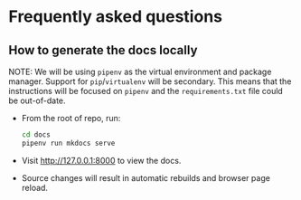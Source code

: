 # Frequently asked questions

## How to generate the docs locally

NOTE: We will be using `pipenv` as the virtual environment and package manager. Support for `pip`/`virtualenv` will be secondary. This means that the instructions will be focused on `pipenv` and the `requirements.txt` file could be out-of-date.

- From the root of repo, run:

  ```bash
  cd docs
  pipenv run mkdocs serve
  ```

- Visit <http://127.0.0.1:8000> to view the docs.
- Source changes will result in automatic rebuilds and browser page reload.